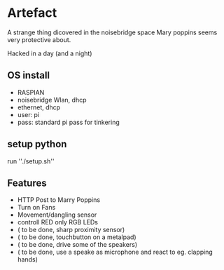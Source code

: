 # Artefact


A strange thing dicovered in the noisebridge space Mary poppins seems very protective about.

Hacked in a day (and a night)

## OS install

  * RASPIAN
  * noisebridge Wlan, dhcp
  * ethernet, dhcp
  * user: pi
  * pass: standard pi pass for tinkering
 

## setup python

run ''./setup.sh''


## Features

  * HTTP Post to Marry Poppins
  * Turn on Fans
  * Movement/dangling sensor
  * controll RED only RGB LEDs
  * ( to be done, sharp proximity sensor) 
  * ( to be done, touchbutton on a metalpad)
  * ( to be done, drive some of the speakers)
  * ( to be done, use a speake as microphone and react to eg. clapping hands)
  
